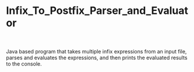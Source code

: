 # Infix_To_Postfix_Parser_and_Evaluator
<br>
<br>
Java based program that takes multiple infix expressions from an input file, parses and evaluates the expressions, and then prints the evaluated results to the console. 
